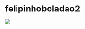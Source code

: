 # felipinhoboladao2 
<img src="https://www.cnnbrasil.com.br/wp-content/uploads/sites/12/2022/01/batman-robert-pattinson-2022.jpg?w=1200&h=1200&crop=1">
